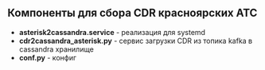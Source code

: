 ## Компоненты для сбора CDR красноярских АТС

- **asterisk2cassandra.service** - реализация для systemd
- **cdr2cassandra_asterisk.py** - сервис загрузки CDR из топика kafka в cassandra хранилище
- **conf.py** - конфиг
